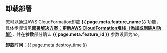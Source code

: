 ## 卸载部署

您可以通过AWS CloudFormation卸载 **{{ page.meta.feature_name }}** 功能，具体步骤请见[**部署解决方案：更新AWS CloudFormation堆栈（添加或删除AI功能）**](deploy-add-delete-api.md)，并在**参数**部分确认 **{{ page.meta.feature_id }}** 参数设置为*no*。

**卸载时间**：{{ page.meta.destroy_time }}